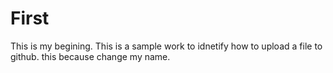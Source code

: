 # First
This is my begining.
This is a sample work to idnetify how to upload a file to github.
this because change my name.

